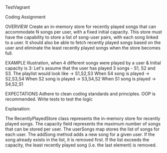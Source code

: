 TestVagrant

Coding Assignment

OVERVIEW
Create an in-memory store for recently played songs that can accommodate N songs per user, with a fixed initial capacity. This store must have the capability to store a list of song-user pairs, with each song linked to a user. It should also be able to fetch recently played songs based on the user and eliminate the least recently played songs when the store becomes full.

EXAMPLE
Illustration, when 4 different songs were played by a user & Initial capacity is 3: 
Let's assume that the user has played 3 songs - S1, S2 and S3.
The playlist would look like -> S1,S2,S3
When S4 song is played -> S2,S3,S4 
When S2 song is played -> S3,S4,S2 
When S1 song is played -> S4,S2,S1

EXPECTATIONS
Adhere to clean coding standards and principles. OOP is recommended.
Write tests to test the logic

Explanation:

The RecentlyPlayedStore class represents the in-memory store for recently played songs.
The capacity field represents the maximum number of songs that can be stored per user.
The userSongs map stores the list of songs for each user.
The addSong method adds a new song for a given user. If the song already exists in the list, it is removed first. If the list exceeds the capacity, the least recently played song (i.e. the last element) is removed.